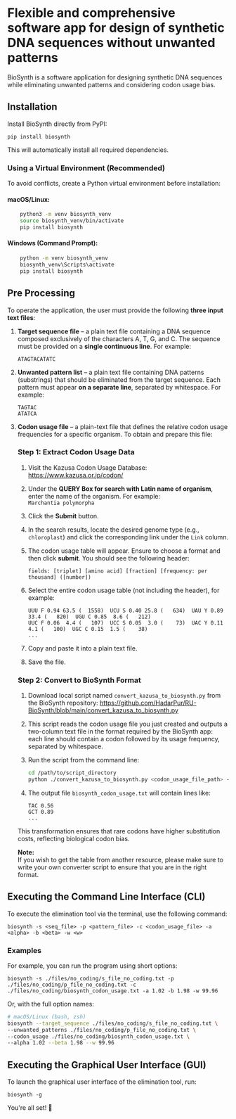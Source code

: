 # Flexible and comprehensive software app for design of synthetic DNA sequences without unwanted patterns

BioSynth is a software application for designing synthetic DNA sequences while eliminating unwanted patterns and considering codon usage bias.

## Installation

Install BioSynth directly from PyPI:

```
pip install biosynth
```

This will automatically install all required dependencies.

### Using a Virtual Environment (Recommended)

To avoid conflicts, create a Python virtual environment before installation:

#### macOS/Linux:

```bash
    python3 -m venv biosynth_venv
    source biosynth_venv/bin/activate
    pip install biosynth
```

#### Windows (Command Prompt):

```cmd
    python -m venv biosynth_venv
    biosynth_venv\Scripts\activate
    pip install biosynth
```

## Pre Processing

To operate the application, the user must provide the following **three input text files**:

1. **Target sequence file** – a plain text file containing a DNA sequence composed exclusively of the characters A, T,
   G, and C. The sequence must be provided on a **single continuous line**. For example:

    ```
    ATAGTACATATC
    ```

2. **Unwanted pattern list** – a plain text file containing DNA patterns (substrings) that should be eliminated from the
   target sequence. Each pattern must appear **on a separate line**, separated by whitespace. For example:

    ```
    TAGTAC
    ATATCA
    ```

3. **Codon usage file** – a plain-text file that defines the relative codon usage frequencies for a specific organism.
   To obtain and prepare this file:

   ### Step 1: Extract Codon Usage Data

    1. Visit the Kazusa Codon Usage Database:  
       https://www.kazusa.or.jp/codon/

    2. Under the **QUERY Box for search with Latin name of organism**, enter the name of the organism. For example:  
       `Marchantia polymorpha`

    3. Click the **Submit** button.

    4. In the search results, locate the desired genome type (e.g., `chloroplast`) and click the corresponding link
       under the `Link` column.

    5. The codon usage table will appear. Ensure to choose a format and then click **submit**. You should see the
       following header:

        ```
        fields: [triplet] [amino acid] [fraction] [frequency: per thousand] ([number])
        ```

    6. Select the entire codon usage table (not including the header), for example:

        ```
        UUU F 0.94 63.5 (  1558)  UCU S 0.40 25.8 (   634)  UAU Y 0.89 33.4 (   820)  UGU C 0.85  8.6 (   212)
        UUC F 0.06  4.4 (   107)  UCC S 0.05  3.0 (    73)  UAC Y 0.11  4.1 (   100)  UGC C 0.15  1.5 (    38)
        ...
        ```

    7. Copy and paste it into a plain text file.

    8. Save the file.

   ### Step 2: Convert to BioSynth Format

    1. Download local script named `convert_kazusa_to_biosynth.py` from the BioSynth repository: https://github.com/HadarPur/RU-BioSynth/blob/main/convert_kazusa_to_biosynth.py

    2. This script reads the codon usage file you just created and outputs a two-column text file in the format required
       by the BioSynth app: each line should contain a codon followed by its usage frequency, separated by whitespace.

    3. Run the script from the command line:

        ```bash
        cd /path/to/script_directory
        python ./convert_kazusa_to_biosynth.py <codon_usage_file_path> -o <output_file>
        ```
      
    4. The output file `biosynth_codon_usage.txt` will contain lines like:

        ```
        TAC 0.56
        GCT 0.89
        ...
        ```

   This transformation ensures that rare codons have higher substitution costs, reflecting biological codon bias.

   **Note:**  
   If you wish to get the table from another resource, please make sure to write your own converter script to ensure
   that you are in the right format.

## Executing the Command Line Interface (CLI)

To execute the elimination tool via the terminal, use the following command:

```
biosynth -s <seq_file> -p <pattern_file> -c <codon_usage_file> -a <alpha> -b <beta> -w <w>
```

### Examples
For example, you can run the program using short options:

```
biosynth -s ./files/no_coding/s_file_no_coding.txt -p ./files/no_coding/p_file_no_coding.txt -c ./files/no_coding/biosynth_codon_usage.txt -a 1.02 -b 1.98 -w 99.96
```

Or, with the full option names:

```bash
# macOS/Linux (bash, zsh)
biosynth --target_sequence ./files/no_coding/s_file_no_coding.txt \
--unwanted_patterns ./files/no_coding/p_file_no_coding.txt \
--codon_usage ./files/no_coding/biosynth_codon_usage.txt \
--alpha 1.02 --beta 1.98 --w 99.96
```

## Executing the Graphical User Interface (GUI)

To launch the graphical user interface of the elimination tool, run:

```
biosynth -g
```

You're all set! 🚀
